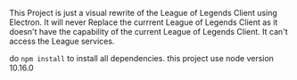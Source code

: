 This Project is just a visual rewrite of the League of Legends Client using Electron. It will never Replace the currrent League of Legends Client as it doesn't have the capability of the current League of Legends Client. It can't access the League services.

do `npm install` to install all dependencies. this project use node version 10.16.0 
